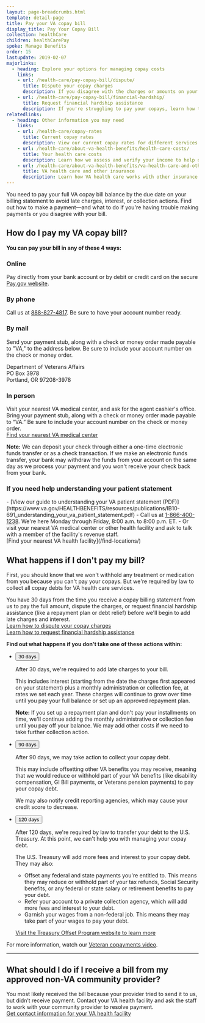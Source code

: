 ```yaml
---
layout: page-breadcrumbs.html
template: detail-page
title: Pay your VA copay bill
display_title: Pay Your Copay Bill
collection: healthCare
children: healthCarePay
spoke: Manage Benefits
order: 15
lastupdate: 2019-02-07
majorlinks:
  - heading: Explore your options for managing copay costs
    links: 
    - url: /health-care/pay-copay-bill/dispute/
      title: Dispute your copay charges
      description: If you disagree with the charges or amounts on your bill, find out how to file a dispute.
    - url: /health-care/pay-copay-bill/financial-hardship/
      title: Request financial hardship assistance
      description: If you're struggling to pay your copays, learn how to request a repayment plan, debt relief, or copay exemption.
relatedlinks:
  - heading: Other information you may need
    links:
    - url: /health-care/copay-rates
      title: Current copay rates
      description: View our current copay rates for different services and medication.
    - url: /health-care/about-va-health-benefits/health-care-costs/
      title: Your health care costs
      description: Learn how we assess and verify your income to help determine if you're eligible for VA health care and whether you'll need to pay copays for certain types of care, tests, and medications.
    - url: /health-care/about-va-health-benefits/va-health-care-and-other-insurance/
      title: VA health care and other insurance
      description: Learn how VA health care works with other insurance (like a private insurance plan, Medicare, Medicaid, or TRICARE).
---
```


<div itemscope itemtype="http://schema.org/FAQPage">
<div class="va-introtext">

You need to pay your full VA copay bill balance by the due date on your billing statement to avoid late charges, interest, or collection actions. Find out how to make a payment—and what to do if you're having trouble making payments or you disagree with your bill.

</div>

<div itemscope itemtype="http://schema.org/Question">
<h2 itemprop="name">How do I pay my VA copay bill?</h2>
<div itemprop="acceptedAnswer" itemscope itemtype="http://schema.org/Answer">
<div itemprop="text">

<b>You can pay your bill in any of these 4 ways:</b>

<h3>Online</h3>

Pay directly from your bank account or by debit or credit card on the secure [Pay.gov website](https://www.pay.gov/public/form/start/25987221). <br>

<h3>By phone</h3>

Call us at <a href="tel:+18888274817">888-827-4817</a>. Be sure to have your account number ready.

<h3>By mail</h3>

Send your payment stub, along with a check or money order made payable to "VA," to the address below. Be sure to include your account number on the check or money order. 

<p class="va-address-block">
Department of Veterans Affairs <br>
PO Box 3978 <br>
Portland, OR 97208-3978 <br>
</p>

<h3>In person</h3>

Visit your nearest VA medical center, and ask for the agent cashier's office. Bring your payment stub, along with a check or money order made payable to “VA.” Be sure to include your account number on the check or money order.
<br>
[Find your nearest VA medical center](/find-locations/)

**Note:** We can deposit your check through either a one-time electronic funds transfer or as a check transaction. If we make an electronic funds transfer, your bank may withdraw the funds from your account on the same day as we process your payment and you won't receive your check back from your bank.

<h3>If you need help understanding your patient statement</h3>
- [View our guide to understanding your VA patient statement (PDF)](https://www.va.gov/HEALTHBENEFITS/resources/publications/IB10-691_understanding_your_va_patient_statement.pdf)
- Call us at <a href="tel:+18664001238">1-866-400-1238</a>. We're here Monday through Friday, 8:00 a.m. to 8:00 p.m. ET. 
- Or visit your nearest VA medical center or other health facility and ask to talk with a member of the facility's revenue staff. <br>
[Find your nearest VA health facility](/find-locations/) <br>

</div>
</div>
</div>

<span id="collection"></span>

<div itemscope itemtype="http://schema.org/Question">
<h2 itemprop="name">What happens if I don't pay my bill?</h2>
<div itemprop="acceptedAnswer" itemscope itemtype="http://schema.org/Answer">
<div itemprop="text">

First, you should know that we won't withhold any treatment or medication from you because you can't pay your copays. But we're required by law to collect all copay debts for VA health care services.

You have 30 days from the time you receive a copay billing statement from us to pay the full amount, dispute the charges, or request financial hardship assistance (like a repayment plan or debt relief) before we'll begin to add late charges and interest. <br>
[Learn how to dispute your copay charges](/health-care/pay-copay-bill/dispute/) <br>
[Learn how to request financial hardship assistance](/health-care/pay-copay-bill/financial-hardship/)

<b>Find out what happens if you don't take one of these actions within:</b>

<div class="usa-accordion">
<ul class="usa-unstyled-list">
<li>
<button class="usa-button-unstyled usa-accordion-button" aria-controls="questions-30">30 days</button>
<div id="questions-30" class="usa-accordion-content">

After 30 days, we're required to add late charges to your bill.

This includes interest (starting from the date the charges first appeared on your statement) plus a monthly administration or collection fee, at rates we set each year. These charges will continue to grow over time until you pay your full balance or set up an approved repayment plan. 

<b>Note:</b> If you set up a repayment plan and don't pay your installments on time, we'll continue adding the monthly administrative or collection fee until you pay off your balance. We may add other costs if we need to take further collection action.

</div>
</li>
<li>
<button class="usa-button-unstyled usa-accordion-button" aria-controls="questions-90">90 days</button>
<div id="questions-90" class="usa-accordion-content">

After 90 days, we may take action to collect your copay debt. 

This may include offsetting other VA benefits you may receive, meaning that we would reduce or withhold part of your VA benefits (like disability compensation, GI Bill payments, or Veterans pension payments) to pay your copay debt.

We may also notify credit reporting agencies, which may cause your credit score to decrease. 

</div>
</li>
<li>
<button class="usa-button-unstyled usa-accordion-button" aria-controls="questions-120">120 days</button>
<div id="questions-120" class="usa-accordion-content">

After 120 days, we're required by law to transfer your debt to the U.S. Treasury. At this point, we can't help you with managing your copay debt.

The U.S. Treasury will add more fees and interest to your copay debt. They may also:
- Offset any federal and state payments you're entitled to. This means they may reduce or withhold part of your tax refunds, Social Security benefits, or any federal or state salary or retirement benefits to pay your debt.
- Refer your account to a private collection agency, which will add more fees and interest to your debt.
- Garnish your wages from a non-federal job. This means they may take part of your wages to pay your debt.

<a href="https://fiscal.treasury.gov/top/">Visit the Treasury Offset Program website to learn more</a> 

</div>
</li>
</ul>
</div>

</div>
</div>
</div>

For more information, watch our [Veteran copayments video](https://www.youtube.com/watch?v=gNlM8FHzMQI&feature=youtu.be). <br>

------
<div itemscope itemtype="http://schema.org/Question">
<h2 itemprop="name">What should I do if I receive a bill from my approved non-VA community provider?</h2>
<div itemprop="acceptedAnswer" itemscope itemtype="http://schema.org/Answer">
<div itemprop="text">

You most likely received the bill because your provider tried to send it to us, but didn’t receive payment. Contact your VA health facility and ask the staff to work with your community provider to resolve payment. <br>
[Get contact information for your VA health facility](/find-locations/)

</div>
</div>
</div>
</div>
